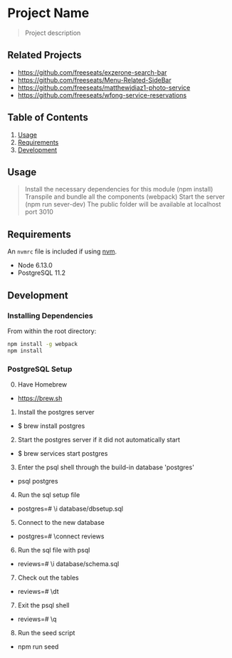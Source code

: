 # Project Name

> Project description

## Related Projects

  - https://github.com/freeseats/exzerone-search-bar
  - https://github.com/freeseats/Menu-Related-SideBar
  - https://github.com/freeseats/matthewjdiaz1-photo-service
  - https://github.com/freeseats/wfong-service-reservations

## Table of Contents

1. [Usage](#Usage)
1. [Requirements](#requirements)
1. [Development](#development)

## Usage

> Install the necessary dependencies for this module (npm install)
> Transpile and bundle all the components (webpack)
> Start the server (npm run sever-dev)
> The public folder will be available at localhost port 3010

## Requirements

An `nvmrc` file is included if using [nvm](https://github.com/creationix/nvm).

- Node 6.13.0
- PostgreSQL 11.2

## Development

### Installing Dependencies

From within the root directory:

```sh
npm install -g webpack
npm install
```

### PostgreSQL Setup

0) Have Homebrew
  - https://brew.sh
1) Install the postgres server
  - $ brew install postgres
2) Start the postgres server if it did not automatically start
  - $ brew services start postgres
3) Enter the psql shell through the build-in database 'postgres'
  - psql postgres
4) Run the sql setup file
  - postgres=# \i database/dbsetup.sql
5) Connect to the new database
  - postgres=# \connect reviews
6) Run the sql file with psql
  - reviews=# \i database/schema.sql
7) Check out the tables
  - reviews=# \dt
7) Exit the psql shell
  - reviews=# \q
8) Run the seed script
  - npm run seed